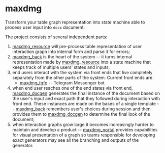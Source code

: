 # maxdmg
Transform your table graph representation into state machine able to process user input into `docx` document.

The project consists of several independent parts:
1. [maxdmg_resource](https://github.com/tntnkn/maxdmg_resource) will pre-process table representation of user interaction graph into internal form and parse it for errors;
2. [maxdmg_back](https://github.com/tntnkn/maxdmg_back) is the heart of the system -- it turns internal representation made by [maxdmg_resource](https://github.com/tntnkn/maxdmg_resource)  into a state machine that keeps track of multiple users' states and inputs;
3. end users interact with the system via front ends that live completely separately from the other parts of the system. Current front ends are:
	* [maxdmg_tgfe](https://github.com/tntnkn/maxdmg_tgfe) -- Telegram Messenger bot.
4. when end user reaches one of the end states via front end, [maxdmg_docgen](https://github.com/tntnkn/maxdmg_docgen) generates the final instance of the document based on the user's input and exact path that they followed during interaction with front end. These instances are made on the bases of a single template -- [maxdmg_back](https://github.com/tntnkn/maxdmg_back) remembers user's choices during session and then provides them to [maxdmg_docgen](https://github.com/tntnkn/maxdmg_docgen) to determine the final look of the document;
5.  when interaction graphs grow large it becomes increasingly harder to maintain and develop a product -- [maxdmg_portal](https://github.com/tntnkn/maxdmg_portal) provides capabilities for visual presentation of a graph so teams responsible for developing exact generators may see all the branching and outputs of the generator.
